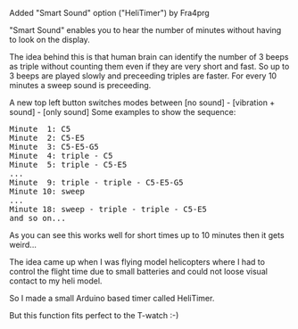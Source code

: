 <P>
Added "Smart Sound" option ("HeliTimer") by Fra4prg
</P>
<P>
"Smart Sound" enables you to hear the number of minutes without having to look on the display.
</P>
<P>
The idea behind this is that human brain can identify the number of 3 beeps as triple without counting them even if they are very short and fast.
So up to 3 beeps are played slowly and preceeding triples are faster.
For every 10 minutes a sweep sound is preceeding.
</P>
<P>
A new top left button switches modes between [no sound] - [vibration + sound] - [only sound]
Some examples to show the sequence:
</P>
<PRE>
Minute  1: C5
Minute  2: C5-E5
Minute  3: C5-E5-G5
Minute  4: triple - C5
Minute  5: triple - C5-E5
...
Minute  9: triple - triple - C5-E5-G5
Minute 10: sweep
...
Minute 18: sweep - triple - triple - C5-E5
and so on...
</PRE>
<P>
As you can see this works well for short times up to 10 minutes then it gets weird...
</P>
<P>
The idea came up when I was flying model helicopters where I had to control the flight time due to small batteries and could not loose visual contact to my heli model.
</P>
<P>
So I made a small Arduino based timer called HeliTimer.
</P>
<P>
But this function fits perfect to the T-watch :-)
</P

